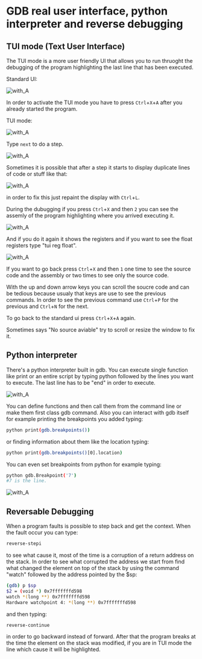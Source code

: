 # GDB real user interface, python interpreter and reverse debugging
												 
## TUI mode (Text User Interface)

The TUI mode is a more user friendly UI that allows you to run thruoght the debugging of the program highlighting the last line that has been executed.

Standard UI:

![with_A](https://github.com/MarcoArazzi/gdb_notes/blob/master/images/gdb1.png)

In order to activate the TUI mode you have to press ```Ctrl```+```X```+```A``` after you already started the program.

TUI mode:

![with_A](https://github.com/MarcoArazzi/gdb_notes/blob/master/images/gdb2.png)

Type ``` next ``` to do a step.

![with_A](https://github.com/MarcoArazzi/gdb_notes/blob/master/images/gdb3.png)

Sometimes it is possible that after a step it starts to display duplicate lines of code or stuff like that: 

![with_A](https://github.com/MarcoArazzi/gdb_notes/blob/master/images/gdb4.png)

in order to fix this just repaint the display with ```Ctrl```+```L```.

During the dubugging if you press ```Ctrl```+```X``` and then ```2```  you can see the assemly of the program highlighting where you arrived executing it.

![with_A](https://github.com/MarcoArazzi/gdb_notes/blob/master/images/gdb5.png)

And if you do it again it shows the registers and if you want to see the float registers type "tui reg float".

![with_A](https://github.com/MarcoArazzi/gdb_notes/blob/master/images/gdb6.png)

If you want to go back press ```Ctrl```+```X``` and then ```1``` one time to see the source code and the assembly or two times to see only the source code. 

With the up and down arrow keys you can scroll the soucre code and can be tedious because usualy that keys are use to see the previous commands. In order to see the previous command use ```Ctrl```+```P``` for the previous and ```Ctrl```+```N``` for the next.

To go back to the standard ui press ```Ctrl```+```X```+```A``` again.

Sometimes says "No source aviable" try to scroll or resize the window to fix it.

## Python interpreter

There's a python interpreter built in gdb. You can execute single function like print or an entire script by typing python followed by the lines you want to execute. The last line has to be "end" in order to execute.

![with_A](https://github.com/MarcoArazzi/gdb_notes/blob/master/images/gdb7.png)

You can define functions and then call them from the command line or make them first class gdb command.
Also you can interact with gdb itself for example printing the breakpoints you added typing:

```sh
python print(gdb.breakpoints())
```
or finding information about them like the location typing:

```sh
python print(gdb.breakpoints()[0].location)
```
You can even set breakpoints from python for example typing:

```sh
python gdb.Breakpoint('7')
#7 is the line. 
```
![with_A](https://github.com/MarcoArazzi/gdb_notes/blob/master/images/gdb8.png)

## Reversable Debugging

When a program faults is possible to step back and get the context. When the fault occur you can type:

```sh
reverse-stepi
```
to see what cause it, most of the time is a corruption of a return address on the stack. In order to see what corrupted the address we start from find what changed the element on top of the stack by using the command "watch" followed by the address pointed by the $sp:

```sh
(gdb) p	$sp
$2 = (void *) 0x7fffffffd598
watch *(long **) 0x7fffffffd598
Hardware watchpoint 4: *(long **) 0x7fffffffd598
```
and then typing:
 
```sh
reverse-continue
```
in order to go backward instead of forward. After that the program breaks at the time the element on the stack was modified, if you are in TUI mode the line which cause it will be highlighted.  
